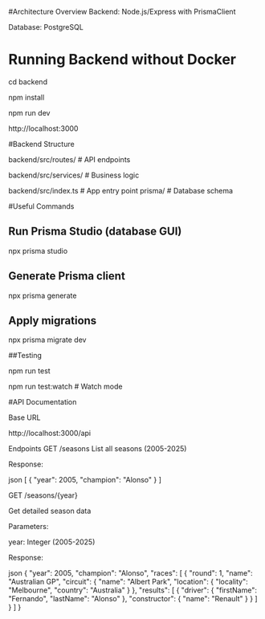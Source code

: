 #Architecture Overview Backend: 
Node.js/Express with PrismaClient 

Database: PostgreSQL


# Running Backend without Docker

cd backend

npm install

npm run dev

http://localhost:3000



#Backend Structure

backend/src/routes/       # API endpoints

backend/src/services/     # Business logic

backend/src/index.ts      # App entry point
prisma/           # Database schema


#Useful Commands
## Run Prisma Studio (database GUI)
npx prisma studio

## Generate Prisma client
npx prisma generate

## Apply migrations
npx prisma migrate dev

##Testing

npm run test

npm run test:watch  # Watch mode

#API Documentation

Base URL

http://localhost:3000/api

Endpoints
GET /seasons
List all seasons (2005-2025)

Response:

json
[
{
"year": 2005,
"champion": "Alonso"
}
]

GET /seasons/{year}

Get detailed season data

Parameters:

year: Integer (2005-2025)

Response:

json
{
"year": 2005,
"champion": "Alonso",
"races": [
{
"round": 1,
"name": "Australian GP",
"circuit": {
"name": "Albert Park",
"location": {
"locality": "Melbourne",
"country": "Australia"
}
},
"results": [
{
"driver": {
"firstName": "Fernando",
"lastName": "Alonso"
},
"constructor": {
"name": "Renault"
}
}
]
}
]
}
